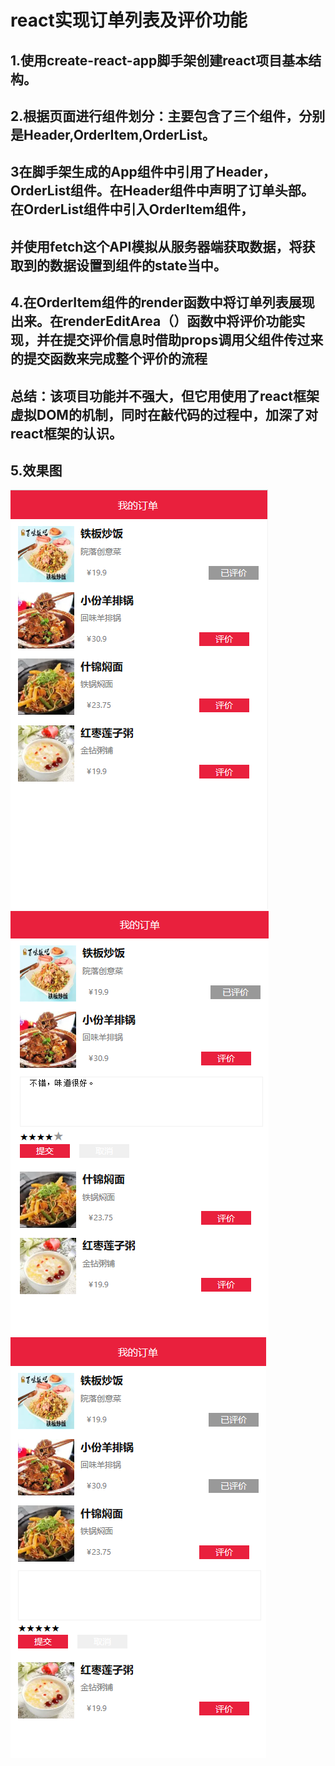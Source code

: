react实现订单列表及评价功能
==========================
1.使用create-react-app脚手架创建react项目基本结构。
-----------------------------------------------

2.根据页面进行组件划分：主要包含了三个组件，分别是Header,OrderItem,OrderList。
--------------------------------------------------------------------------

3在脚手架生成的App组件中引用了Header，OrderList组件。在Header组件中声明了订单头部。在OrderList组件中引入OrderItem组件，
----------------------------------------------------------------------------------------------------------------
并使用fetch这个API模拟从服务器端获取数据，将获取到的数据设置到组件的state当中。
-

4.在OrderItem组件的render函数中将订单列表展现出来。在renderEditArea（）函数中将评价功能实现，并在提交评价信息时借助props调用父组件传过来的提交函数来完成整个评价的流程
-----------------------------------------------------------------------------------------------------------------------------------------------

总结：该项目功能并不强大，但它用使用了react框架虚拟DOM的机制，同时在敲代码的过程中，加深了对react框架的认识。
-----------------------------------------------------------------------------------------------------
5.效果图
--------
![Homepage](Images/11.png)
![Homepage](Images/22.png)
![Homepage](Images/33.png)

